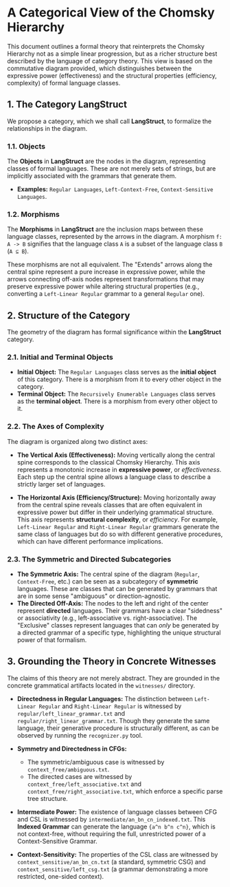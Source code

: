 # A Categorical View of the Chomsky Hierarchy

This document outlines a formal theory that reinterprets the Chomsky Hierarchy not as a simple linear progression, but as a richer structure best described by the language of category theory. This view is based on the commutative diagram provided, which distinguishes between the expressive power (effectiveness) and the structural properties (efficiency, complexity) of formal language classes.

## 1. The Category LangStruct

We propose a category, which we shall call **LangStruct**, to formalize the relationships in the diagram.

### 1.1. Objects

The **Objects** in **LangStruct** are the nodes in the diagram, representing classes of formal languages. These are not merely sets of strings, but are implicitly associated with the grammars that generate them.

- **Examples:** `Regular Languages`, `Left-Context-Free`, `Context-Sensitive Languages`.

### 1.2. Morphisms

The **Morphisms** in **LangStruct** are the inclusion maps between these language classes, represented by the arrows in the diagram. A morphism `f: A -> B` signifies that the language class `A` is a subset of the language class `B` (`A ⊆ B`).

These morphisms are not all equivalent. The "Extends" arrows along the central spine represent a pure increase in expressive power, while the arrows connecting off-axis nodes represent transformations that may preserve expressive power while altering structural properties (e.g., converting a `Left-Linear Regular` grammar to a general `Regular` one).

## 2. Structure of the Category

The geometry of the diagram has formal significance within the **LangStruct** category.

### 2.1. Initial and Terminal Objects

- **Initial Object:** The `Regular Languages` class serves as the **initial object** of this category. There is a morphism from it to every other object in the category.
- **Terminal Object:** The `Recursively Enumerable Languages` class serves as the **terminal object**. There is a morphism from every other object to it.

### 2.2. The Axes of Complexity

The diagram is organized along two distinct axes:

- **The Vertical Axis (Effectiveness):** Moving vertically along the central spine corresponds to the classical Chomsky Hierarchy. This axis represents a monotonic increase in **expressive power**, or *effectiveness*. Each step up the central spine allows a language class to describe a strictly larger set of languages.

- **The Horizontal Axis (Efficiency/Structure):** Moving horizontally away from the central spine reveals classes that are often equivalent in expressive power but differ in their underlying grammatical structure. This axis represents **structural complexity**, or *efficiency*. For example, `Left-Linear Regular` and `Right-Linear Regular` grammars generate the same class of languages but do so with different generative procedures, which can have different performance implications.

### 2.3. The Symmetric and Directed Subcategories

- **The Symmetric Axis:** The central spine of the diagram (`Regular`, `Context-Free`, etc.) can be seen as a subcategory of **symmetric** languages. These are classes that can be generated by grammars that are in some sense "ambiguous" or direction-agnostic.
- **The Directed Off-Axis:** The nodes to the left and right of the center represent **directed** languages. Their grammars have a clear "sidedness" or associativity (e.g., left-associative vs. right-associative). The "Exclusive" classes represent languages that can *only* be generated by a directed grammar of a specific type, highlighting the unique structural power of that formalism.

## 3. Grounding the Theory in Concrete Witnesses

The claims of this theory are not merely abstract. They are grounded in the concrete grammatical artifacts located in the `witnesses/` directory.

- **Directedness in Regular Languages:** The distinction between `Left-Linear Regular` and `Right-Linear Regular` is witnessed by `regular/left_linear_grammar.txt` and `regular/right_linear_grammar.txt`. Though they generate the same language, their generative procedure is structurally different, as can be observed by running the `recognizer.py` tool.

- **Symmetry and Directedness in CFGs:**
    - The symmetric/ambiguous case is witnessed by `context_free/ambiguous.txt`.
    - The directed cases are witnessed by `context_free/left_associative.txt` and `context_free/right_associative.txt`, which enforce a specific parse tree structure.

- **Intermediate Power:** The existence of language classes between CFG and CSL is witnessed by `intermediate/an_bn_cn_indexed.txt`. This **Indexed Grammar** can generate the language `{a^n b^n c^n}`, which is not context-free, without requiring the full, unrestricted power of a Context-Sensitive Grammar.

- **Context-Sensitivity:** The properties of the CSL class are witnessed by `context_sensitive/an_bn_cn.txt` (a standard, symmetric CSG) and `context_sensitive/left_csg.txt` (a grammar demonstrating a more restricted, one-sided context).